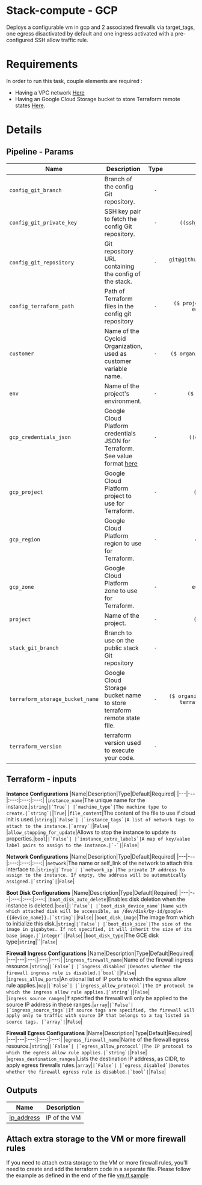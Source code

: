 # Stack-compute - GCP

Deploys a configurable vm in gcp and 2 associated firewalls via target_tags, one egress disactivated by default and one ingress activated with a pre-configured SSH allow traffic rule.

# Requirements

In order to run this task, couple elements are required :

* Having a VPC network [Here](https://cloud.google.com/vpc/docs/using-vpc)
* Having an Google Cloud Storage bucket to store Terraform remote states [Here](https://cloud.google.com/storage/docs/creating-buckets).

# Details

## Pipeline - Params
|Name|Description|Type|Default|Required|
|---|---|:---:|:---:|:---:|
|`config_git_branch`|Branch of the config Git repository.|`-`|`master`|`True`|
|`config_git_private_key`|SSH key pair to fetch the config Git repository.|`-`|`((ssh_config.ssh_key))`|`True`|
|`config_git_repository`|Git repository URL containing the config of the stack.|`-`|`git@github.com:MyUser/config-gke.git`|`True`|
|`config_terraform_path`|Path of Terraform files in the config git repository|`-`|`($ project $)/terraform/($ environment $)`|`True`|
|`customer`|Name of the Cycloid Organization, used as customer variable name.|`-`|`($ organization_canonical $)`|`True`|
|`env`|Name of the project's environment.|`-`|`($ environment $)`|`True`|
|`gcp_credentials_json`|Google Cloud Platform credentials JSON for Terraform. See value format [here](https://docs.cycloid.io/advanced-guide/integrate-and-use-cycloid-credentials-manager.html#vault-in-the-pipeline)|`-`|`((gcp.json_key))`|`True`|
|`gcp_project`|Google Cloud Platform project to use for Terraform.|`-`|`($ project $)`|`True`|
|`gcp_region`|Google Cloud Platform region to use for Terraform.|`-`|`europe-west1`|`True`|
|`gcp_zone`|Google Cloud Platform zone to use for Terraform.|`-`|`europe-west1-b`|`False`|
|`project`|Name of the project.|`-`|`($ project $)`|`True`|
|`stack_git_branch`|Branch to use on the public stack Git repository|`-`|`master`|`True`|
|`terraform_storage_bucket_name`|Google Cloud Storage bucket name to store terraform remote state file.|`-`|`($ organization_canonical $)-terraform-remote-state`|`True`|
|`terraform_version`|terraform version used to execute your code.|`-`|`'1.0.6'`|`True`|

## Terraform - inputs

**Instance Configurations**
|Name|Description|Type|Default|Required|
|---|---|:---:|:---:|:---:|
|`instance_name`|The unique name for the instance.|`string`|``|`True`|
|`machine_type`|The machine type to create.|`string`|``|`True`|
|`file_content`|The content of the file to use if cloud init is used.|`string`|``|`False`|
|`instance_tags`|A list of network tags to attach to the instance.|`array`|``|`False`|
|`allow_stopping_for_update`|Allows to stop the instance to update its properties.|`bool`|``|`False`|
|`instance_extra_labels`|A map of key/value label pairs to assign to the instance.|`-`|``|`False`|

**Network Configurations**
|Name|Description|Type|Default|Required|
|---|---|:---:|:---:|:---:|
|`network`|The name or self_link of the network to attach this interface to.|`string`|``|`True`|
|`network_ip`|The private IP address to assign to the instance. If empty, the address will be automatically assigned.|`string`|``|`False`|

**Boot Disk Configurations**
|Name|Description|Type|Default|Required|
|---|---|:---:|:---:|:---:|
|`boot_disk_auto_delete`|Enables disk deletion when the instance is deleted.|`bool`|``|`False`|
|`boot_disk_device_name`|Name with which attached disk will be accessible, as /dev/disk/by-id/google-{{device_name}}.|`string`|``|`False`|
|`boot_disk_image`|The image from which to initialize this disk.|`string`|``|`False`|
|`boot_disk_size`|The size of the image in gigabytes. If not specified, it will inherit the size of its base image.|`integer`|``|`False`|
|`boot_disk_type`|The GCE disk type|`string`|``|`False`|

**Firewall Ingress Configurations**
|Name|Description|Type|Default|Required|
|---|---|:---:|:---:|:---:|
|`ingress_firewall_name`|Name of the firewall ingress resource.|`string`|``|`False`|
|`ingress_disabled`|Denotes whether the firewall ingress rule is disabled.|`bool`|``|`False`|
|`ingress_allow_ports`|An otional list of IP ports to which the egress allow rule applies.|`map`|``|`False`|
|`ingress_allow_protocol`|The IP protocol to which the ingress allow rule applies.|`string`|``|`False`|
|`ingress_source_ranges`|If specified the firewall will only be applied to the source IP address in these ranges.|`array`|``|`False`|
|`ingress_source_tags`|If source tags are specified, the firewall will apply only to traffic with source IP that belongs to a tag listed in source tags. |`array`|``|`False`|

**Firewall Egress Configurations**
|Name|Description|Type|Default|Required|
|---|---|:---:|:---:|:---:|
|`egress_firewall_name`|Name of the firewall egress resource.|`string`|``|`False`|
|`egress_allow_protocol`|The IP protocol to which the egress allow rule applies.|`string`|``|`False`|
|`egress_destination_ranges`|Lists the destination IP address, as CIDR, to apply egress firewalls rules.|`array`|``|`False`|
|`egress_disabled`|Denotes whether the firewall egress rule is disabled.|`bool`|``|`False`|


## Outputs

| Name | Description |
|------|-------------|
| <a name="output_ip_address"></a> [ip\_address](#output\_ip\_address) | IP of the VM |


## Attach extra storage to the VM or more firewall rules

If you need to attach extra storage to the VM or more firewall rules, you'll need to create and add the terraform code in a separate file. Please follow the example as defined in the end of the file [vm.tf.sample](terraform/gcp/vm.tf.sample)

